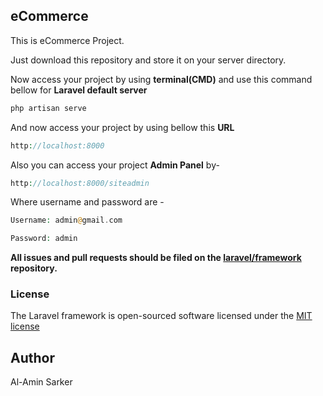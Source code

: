 ## eCommerce

This is eCommerce Project.

Just download this repository and store it on your server directory.

Now access your project by using **terminal(CMD)** and use this command bellow for **Laravel default server**


```php
php artisan serve
```

And now access your project by using bellow this **URL**

```php
http://localhost:8000
```



Also you can access your project **Admin Panel** by-

```php
http://localhost:8000/siteadmin
```

Where username and password are -

```php
Username: admin@gmail.com

Password: admin
```

**All issues and pull requests should be filed on the [laravel/framework](http://github.com/laravel/framework) repository.**

### License

The Laravel framework is open-sourced software licensed under the [MIT license](http://opensource.org/licenses/MIT)

## Author
Al-Amin Sarker
